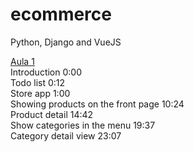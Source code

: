 # ecommerce
Python, Django and VueJS

[Aula 1](https://www.youtube.com/watch?v=bAG_Ia8LX-M&list=PLpyspNLjzwBmIDrDOaPkLLuy5YDDNW9SA&index=1)  
Introduction 0:00  
Todo list 0:12  
Store app 1:00  
Showing products on the front page 10:24  
Product detail 14:42  
Show categories in the menu 19:37  
Category detail view 23:07
